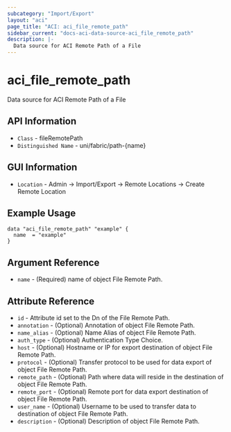 ```yaml
---
subcategory: "Import/Export"
layout: "aci"
page_title: "ACI: aci_file_remote_path"
sidebar_current: "docs-aci-data-source-aci_file_remote_path"
description: |-
  Data source for ACI Remote Path of a File
---
```


# aci_file_remote_path #
Data source for ACI Remote Path of a File

## API Information ##
* `Class` - fileRemotePath
* `Distinguished Name` - uni/fabric/path-{name}

## GUI Information ##
* `Location` - Admin -> Import/Export -> Remote Locations -> Create Remote Location

## Example Usage ##

```hcl
data "aci_file_remote_path" "example" {
  name  = "example"
}
```

## Argument Reference ##
* `name` - (Required) name of object File Remote Path.

## Attribute Reference ##
* `id` - Attribute id set to the Dn of the File Remote Path.
* `annotation` - (Optional) Annotation of object File Remote Path.
* `name_alias` - (Optional) Name Alias of object File Remote Path.
* `auth_type` - (Optional) Authentication Type Choice.
* `host` - (Optional) Hostname or IP for export destination of object File Remote Path.
* `protocol` - (Optional) Transfer protocol to be used for data export of object File Remote Path.
* `remote_path` - (Optional) Path where data will reside in the destination of object File Remote Path.
* `remote_port` - (Optional) Remote port for data export destination of object File Remote Path.
* `user_name` - (Optional) Username to be used to transfer data to destination of object File Remote Path.
* `description` - (Optional) Description of object File Remote Path.

